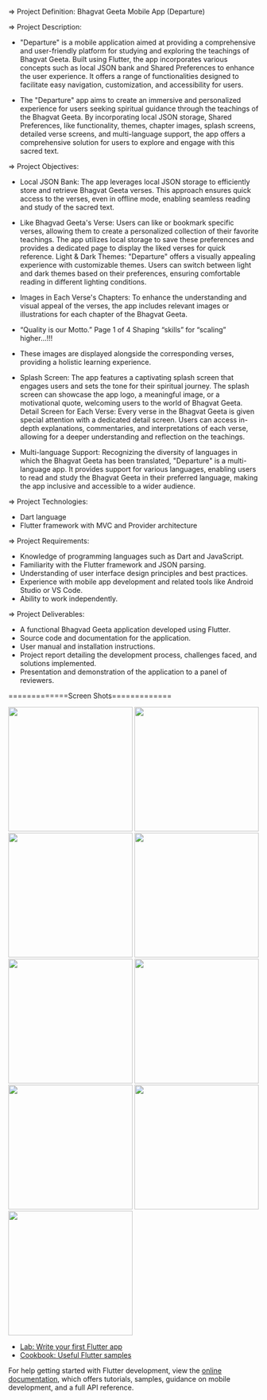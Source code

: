 => Project Definition: Bhagvat Geeta Mobile App (Departure)

=> Project Description:

 - "Departure" is a mobile application aimed at providing a comprehensive and user-friendly
platform for studying and exploring the teachings of Bhagvat Geeta. Built using Flutter, the app
incorporates various concepts such as local JSON bank and Shared Preferences to enhance the
user experience. It offers a range of functionalities designed to facilitate easy navigation,
customization, and accessibility for users.

 - The "Departure" app aims to create an immersive and personalized experience for users seeking
spiritual guidance through the teachings of the Bhagvat Geeta. By incorporating local JSON
storage, Shared Preferences, like functionality, themes, chapter images, splash screens, detailed
verse screens, and multi-language support, the app offers a comprehensive solution for users to
explore and engage with this sacred text.

=> Project Objectives:

 - Local JSON Bank: The app leverages local JSON storage to efficiently store and retrieve
Bhagvat Geeta verses. This approach ensures quick access to the verses, even in offline mode,
enabling seamless reading and study of the sacred text.

- Like Bhagvad Geeta's Verse: Users can like or bookmark specific verses, allowing them to
create a personalized collection of their favorite teachings. The app utilizes local storage to save
these preferences and provides a dedicated page to display the liked verses for quick reference.
Light & Dark Themes: "Departure" offers a visually appealing experience with customizable
themes. Users can switch between light and dark themes based on their preferences, ensuring
comfortable reading in different lighting conditions.

- Images in Each Verse's Chapters: To enhance the understanding and visual appeal of the
verses, the app includes relevant images or illustrations for each chapter of the Bhagvat Geeta.

 - “Quality is our Motto.” Page 1 of 4 Shaping “skills” for “scaling” higher...!!!

 - These images are displayed alongside the corresponding verses, providing a holistic learning
experience.

 - Splash Screen: The app features a captivating splash screen that engages users and sets the tone
for their spiritual journey. The splash screen can showcase the app logo, a meaningful image, or
a motivational quote, welcoming users to the world of Bhagvat Geeta.
Detail Screen for Each Verse: Every verse in the Bhagvat Geeta is given special attention with
a dedicated detail screen. Users can access in-depth explanations, commentaries, and
interpretations of each verse, allowing for a deeper understanding and reflection on the
teachings.

 - Multi-language Support: Recognizing the diversity of languages in which the Bhagvat Geeta
has been translated, "Departure" is a multi-language app. It provides support for various
languages, enabling users to read and study the Bhagvat Geeta in their preferred language,
making the app inclusive and accessible to a wider audience.

=> Project Technologies:
- Dart language
- Flutter framework with MVC and Provider architecture

=> Project Requirements:
- Knowledge of programming languages such as Dart and JavaScript.
- Familiarity with the Flutter framework and JSON parsing.
- Understanding of user interface design principles and best practices.
- Experience with mobile app development and related tools like Android Studio or VS Code.
- Ability to work independently.

=> Project Deliverables:
- A functional Bhagvad Geeta application developed using Flutter.
- Source code and documentation for the application.
- User manual and installation instructions.
- Project report detailing the development process, challenges faced, and solutions implemented.
- Presentation and demonstration of the application to a panel of reviewers.

=============Screen Shots=============

<img align src="https://github.com/KirtanNarola13/departure/assets/133342879/533fd827-b0b0-463c-ac8c-d6167d46b3ae" width ="250px">
<img align src="https://github.com/KirtanNarola13/departure/assets/133342879/e94fecf6-afb4-4e0f-a3dd-04926ab58baf" width ="250px">
<img src="https://github.com/KirtanNarola13/departure/assets/133342879/75523040-d818-4663-bc55-b9c75b40132f" width ="250px">


<img align src="https://github.com/KirtanNarola13/departure/assets/133342879/2a62b32b-442d-474a-aa56-ec562851efff" width ="250px">
<img align src="https://github.com/KirtanNarola13/departure/assets/133342879/ae4d66be-5421-4dbc-89d7-2e71b07e3a65" width ="250px">
<img src="https://github.com/KirtanNarola13/departure/assets/133342879/cb27f53e-fd80-42b0-bcdf-0a3ef09837b3" width ="250px">


<img align src="https://github.com/KirtanNarola13/departure/assets/133342879/2d952089-394b-4303-ae85-94da6687f647" width ="250px">
<img align src="https://github.com/KirtanNarola13/departure/assets/133342879/f469c93d-b99d-40f1-b435-0459a3ff7fa0" width ="250px">
<img src="https://github.com/KirtanNarola13/departure/assets/133342879/48e3c9b0-b6c7-486d-92eb-4df93e3e1091" width ="250px">






- [Lab: Write your first Flutter app](https://docs.flutter.dev/get-started/codelab)
- [Cookbook: Useful Flutter samples](https://docs.flutter.dev/cookbook)

For help getting started with Flutter development, view the
[online documentation](https://docs.flutter.dev/), which offers tutorials,
samples, guidance on mobile development, and a full API reference.
